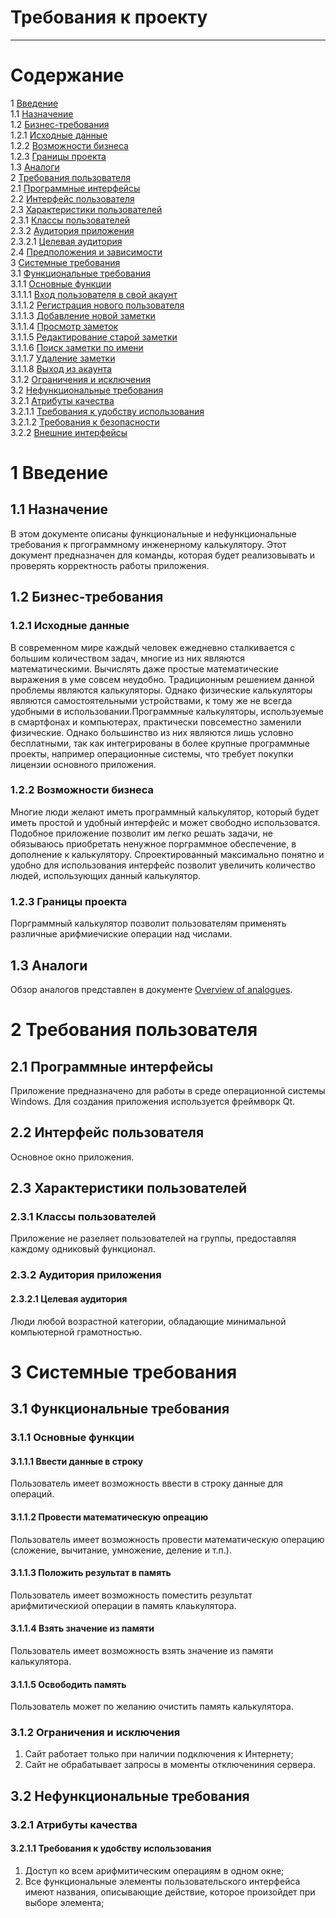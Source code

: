# Требования к проекту
---

# Содержание
1 [Введение](#intro)  
1.1 [Назначение](#appointment)  
1.2 [Бизнес-требования](#business_requirements)  
1.2.1 [Исходные данные](#initial_data)  
1.2.2 [Возможности бизнеса](#business_opportunities)  
1.2.3 [Границы проекта](#project_boundary)  
1.3 [Аналоги](#analogues)  
2 [Требования пользователя](#user_requirements)  
2.1 [Программные интерфейсы](#software_interfaces)  
2.2 [Интерфейс пользователя](#user_interface)  
2.3 [Характеристики пользователей](#user_specifications)  
2.3.1 [Классы пользователей](#user_classes)  
2.3.2 [Аудитория приложения](#application_audience)  
2.3.2.1 [Целевая аудитория](#target_audience)   
2.4 [Предположения и зависимости](#assumptions_and_dependencies)  
3 [Системные требования](#system_requirements)  
3.1 [Функциональные требования](#functional_requirements)  
3.1.1 [Основные функции](#main_functions)  
3.1.1.1 [Вход пользователя в свой акаунт](#login_to_acaunt)  
3.1.1.2 [Регистрация нового пользователя](#add_new_user)   
3.1.1.3 [Добавление новой заметки](#add_new_note)  
3.1.1.4 [Просмотр заметок](#veiw_all_notes)  
3.1.1.5 [Редактирование старой заметки](#edit_old_note)  
3.1.1.6 [Поиск заметки по имени](#find_note_by_name)   
3.1.1.7 [Удаление заметки](#delete_note)   
3.1.1.8 [Выход из акаунта](#logout_from_acaunt)   
3.1.2 [Ограничения и исключения](#restrictions_and_exclusions)    
3.2 [Нефункциональные требования](#non-functional_requirements)  
3.2.1 [Атрибуты качества](#quality_attributes)  
3.2.1.1 [Требования к удобству использования](#requirements_for_ease_of_use)  
3.2.1.2 [Требования к безопасности](#security_requirements)  
3.2.2 [Внешние интерфейсы](#external_interfaces)   

<a name="intro"/>

# 1 Введение

<a name="appointment"/>

## 1.1 Назначение
В этом документе описаны функциональные и нефункциональные требования к пргограммному инженерному калькулятору. Этот документ предназначен для команды, которая будет реализовывать и проверять корректность работы приложения. 

<a name="business_requirements"/>

## 1.2 Бизнес-требования

<a name="initial_data"/>

### 1.2.1 Исходные данные
В современном мире каждый человек ежедневно сталкивается с большим количеством задач, многие из них являются математическими. Вычислять даже простые математические выражения в уме совсем неудобно. Традиционным решением данной проблемы являются калькуляторы. Однако физические калькуляторы являются самостоятельными устройствами, к тому же не всегда удобными в использовании.Программные калькуляторы, используемые в смартфонах и компьютерах, практически повсеместно заменили физические. Однако большинство из них являются лишь условно бесплатными, так как интегрированы в более крупные программные проекты, например операционные системы, что требует покупки лицензии основного приложения.

<a name="business_opportunities"/>

### 1.2.2 Возможности бизнеса
Многие люди желают иметь программный калькулятор, который будет иметь простой и удобный интерфейс и может свободно использоватся. Подобное приложение позволит им легко решать задачи, не обязываюсь приобретать ненужное порграммное обеспечение, в дополнение к калькулятору. Спроектированный максимально понятно и удобно для использования интерфейс позволит увеличить количество людей, использующих данный калькулятор.

<a name="project_boundary"/>

### 1.2.3 Границы проекта
Порграммный калькулятор позволит пользователям применять различные арифмиечиские операции над числами.

<a name="analogues"/>

## 1.3 Аналоги
Обзор аналогов представлен в документе [Overview of analogues](../Requirements/Overview%20of%20analogues.md).   

<a name="user_requirements"/>

# 2 Требования пользователя

<a name="software_interfaces"/>

## 2.1 Программные интерфейсы
Приложение предназначено для работы в среде операционной системы Windows. Для создания приложения используется фреймворк Qt. 

<a name="user_interface"/>

## 2.2 Интерфейс пользователя
Основное окно приложения.  

<a name="user_specifications"/>

## 2.3 Характеристики пользователей

<a name="user_classes"/>

### 2.3.1 Классы пользователей

Приложение не разеляет пользователей на группы, предоставляя каждому одниковый функционал.

<a name="application_audience"/>

### 2.3.2 Аудитория приложения

<a name="target_audience"/>

#### 2.3.2.1 Целевая аудитория
Люди любой возрастной категории, обладающие минимальной компьютерной грамотностью.

<a name="assumptions_and_dependencies"/>

# 3 Системные требования

<a name="functional_requirements"/>

## 3.1 Функциональные требования

<a name="main_functions"/>

### 3.1.1 Основные функции

<a name="login_to_acaunt"/>

#### 3.1.1.1 Ввести данные в строку
Пользователь имеет возможность ввести в строку данные для операций.

<a name="add_new_user"/>

#### 3.1.1.2 Провести математическую опреацию
Пользователь имеет возможность провести математическую операцию (сложение, вычитание, умножение, деление и т.п.).

<a name="add_new_note"/>

#### 3.1.1.3 Положить результат в память
Пользователь имеет возможность поместить результат арифмитическиой операции в память клаькулятора.

<a name="veiw_all_notes"/>

#### 3.1.1.4 Взять значение из памяти
Пользователь имеет возможность взять значение из памяти калькулятора.

<a name="edit_old_note"/>

#### 3.1.1.5 Освободить память
Пользователь может по желанию очистить память калькулятора.


<a name="restrictions_and_exclusions"/>

### 3.1.2 Ограничения и исключения
1. Сайт работает только при наличии подключения к Интернету;
2. Сайт не обрабатывает запросы в моменты отключениния сервера. 

<a name="non-functional_requirements"/>

## 3.2 Нефункциональные требования

<a name="quality_attributes"/>

### 3.2.1 Атрибуты качества

<a name="requirements_for_ease_of_use"/>

#### 3.2.1.1 Требования к удобству использования
1. Доступ ко всем арифмитическим операциям в одном окне;
2. Все функциональные элементы пользовательского интерфейса имеют названия, описывающие действие, которое произойдет при выборе элемента;
